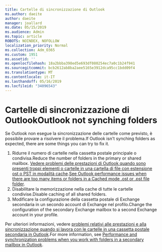 ```yaml
---
title: Cartelle di sincronizzazione di Outlook
ms.author: daeite
author: daeite
manager: joallard
ms.date: 05/15/2019
ms.audience: Admin
ms.topic: article
ROBOTS: NOINDEX, NOFOLLOW
localization_priority: Normal
ms.collection: Adm_O365
ms.custom: 1951
ms.assetid: ''
ms.openlocfilehash: 18a2bbba398ed5e693df080254ec7a0c1b24f941
ms.sourcegitcommit: bcb2612ab8ba2aee5165e3912dca95cc1bdd09f4
ms.translationtype: MT
ms.contentlocale: it-IT
ms.lasthandoff: 05/16/2019
ms.locfileid: "34096543"
---
```

# <a name="outlook-not-synching-folders"></a><span data-ttu-id="788c6-102">Cartelle di sincronizzazione di Outlook</span><span class="sxs-lookup"><span data-stu-id="788c6-102">Outlook not synching folders</span></span>

<span data-ttu-id="788c6-103">Se Outlook non esegue la sincronizzazione delle cartelle come previsto, è possibile provare a risolvere il problema.</span><span class="sxs-lookup"><span data-stu-id="788c6-103">If Outlook isn't synching folders as expected, there are some things you can try to fix it.</span></span>

1. <span data-ttu-id="788c6-104">Ridurre il numero di cartelle nella cassetta postale principale o condivisa.</span><span class="sxs-lookup"><span data-stu-id="788c6-104">Reduce the number of folders in the primary or shared mailbox.</span></span> <span data-ttu-id="788c6-105">[Vedere problemi delle prestazioni di Outlook quando sono presenti troppi elementi o cartelle in una cartella di file con estensione ost o PST in modalità cache](https://support.microsoft.com/help/2768656).</span><span class="sxs-lookup"><span data-stu-id="788c6-105">[See Outlook performance issues when there are too many items or folders in a Cached mode .ost or .pst file folder](https://support.microsoft.com/help/2768656).</span></span>
2. <span data-ttu-id="788c6-106">Disabilitare la memorizzazione nella cache di tutte le cartelle condivise.</span><span class="sxs-lookup"><span data-stu-id="788c6-106">Disable caching of all shared folders.</span></span>
3. <span data-ttu-id="788c6-107">Modificare la configurazione della cassetta postale di Exchange secondaria in un secondo account di Exchange nel profilo.</span><span class="sxs-lookup"><span data-stu-id="788c6-107">Change the configuration of the secondary Exchange mailbox to a second Exchange account in your profile.</span></span>
 
<span data-ttu-id="788c6-108">Per ulteriori informazioni, vedere [problemi relativi alle prestazioni e alla sincronizzazione quando si lavora con le cartelle in una cassetta postale secondaria in Outlook](https://support.microsoft.com/help/3115602).</span><span class="sxs-lookup"><span data-stu-id="788c6-108">For more information, see [Performance and synchronization problems when you work with folders in a secondary mailbox in Outlook](https://support.microsoft.com/help/3115602).</span></span>